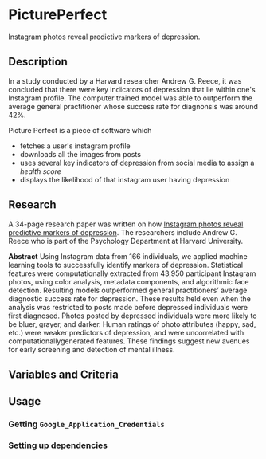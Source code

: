 # PicturePerfect
Instagram photos reveal predictive markers of depression.

## Description
In a study conducted by a Harvard researcher Andrew G. Reece, it was concluded that there were key indicators of depression that lie within one's Instagram profile.
The computer trained model was able to outperform the average general practitioner whose success rate for diagnonsis was around 42%.

Picture Perfect is a piece of software which
* fetches a user's instagram profile
* downloads all the images from posts
* uses several key indicators of depression from social media to assign a *health score*
* displays the likelihood of that instagram user having depression

## Research
A 34-page research paper was written on how [Instagram photos reveal predictive markers of depression](https://arxiv.org/pdf/1608.03282.pdf).
The researchers include Andrew G. Reece who is part of the Psychology Department at Harvard University.

**Abstract**
Using Instagram data from 166 individuals, we applied machine learning tools to
successfully identify markers of depression. Statistical features were computationally extracted
from 43,950 participant Instagram photos, using color analysis, metadata components, and
algorithmic face detection. Resulting models outperformed general practitioners’ average
diagnostic success rate for depression. These results held even when the analysis was restricted
to posts made before depressed individuals were first diagnosed. Photos posted by depressed
individuals were more likely to be bluer, grayer, and darker. Human ratings of photo attributes
(happy, sad, etc.) were weaker predictors of depression, and were uncorrelated with
computationally­generated features. These findings suggest new avenues for early screening
and detection of mental illness.

## Variables and Criteria 

## Usage
### Getting `Google_Application_Credentials`

### Setting up dependencies

